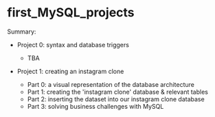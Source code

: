 # first_MySQL_projects

Summary:
  - Project 0: syntax and database triggers
      * TBA
      
  - Project 1: creating an instagram clone
      * Part 0: a visual representation of the database architecture
      * Part 1: creating the 'instagram clone' database & relevant tables
      * Part 2: inserting the dataset into our instagram clone database
      * Part 3: solving business challenges with MySQL


